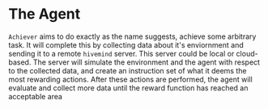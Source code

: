 # The Agent

`Achiever` aims to do exactly as the name suggests, achieve some arbitrary task. It will complete this by collecting data about it's enviornment and sending it to a remote `hivemind` server. This server could be local or cloud-based. The server will simulate the environment and the agent with respect to the collected data, and create an instruction set of what it deems the most rewarding actions. After these actions are performed, the agent will evaluate and collect more data until the reward function has reached an acceptable area
